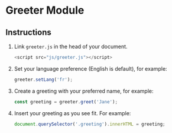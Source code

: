 # Greeter Module
## Instructions
1. Link `greeter.js` in the head of your document.

    ```js
    <script src="js/greeter.js"></script>
    ```
2. Set your language preference (English is default), for example:

    ```js
    greeter.setLang('fr');
    ```

3. Create a greeting with your preferred name, for example:

    ```js
    const greeting = greeter.greet('Jane');
    ```

4. Insert your greeting as you see fit. For example:

    ```js
    document.querySelector('.greeting').innerHTML = greeting;
    ```


